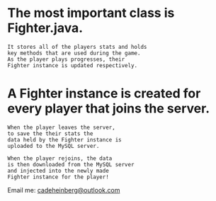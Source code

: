 # The most important class is Fighter.java.
```
It stores all of the players stats and holds
key methods that are used during the game.
As the player plays progresses, their 
Fighter instance is updated respectively.
```

# A Fighter instance is created for every player that joins the server.
```
When the player leaves the server,
to save the their stats the
data held by the Fighter instance is
uploaded to the MySQL server.
```

```
When the player rejoins, the data
is then downloaded from the MySQL server 
and injected into the newly made 
Fighter instance for the player!
```

Email me: cadeheinberg@outlook.com
